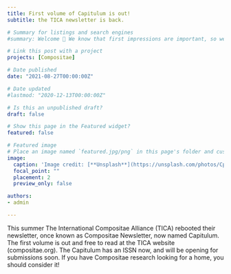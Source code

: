 ```yaml
---
title: First volume of Capitulum is out!
subtitle: the TICA newsletter is back.

# Summary for listings and search engines
#summary: Welcome 👋 We know that first impressions are important, so we've populated your new site with some initial content to help you get familiar with everything in no time.

# Link this post with a project
projects: [Compositae]

# Date published
date: "2021-08-27T00:00:00Z"

# Date updated
#lastmod: "2020-12-13T00:00:00Z"

# Is this an unpublished draft?
draft: false

# Show this page in the Featured widget?
featured: false

# Featured image
# Place an image named `featured.jpg/png` in this page's folder and customize its options here.
image:
  caption: 'Image credit: [**Unsplash**](https://unsplash.com/photos/CpkOjOcXdUY)'
  focal_point: ""
  placement: 2
  preview_only: false

authors:
- admin

---
```


This summer The International Compositae Alliance (TICA) rebooted their newsletter, once known as Compositae Newsletter, now named Capitulum. The first volume is out and free to read at the TICA website (compositae.org). The Capitulum has an ISSN now, and will be opening for submissions soon. If you have Compositae research looking for a home, you should consider it!
